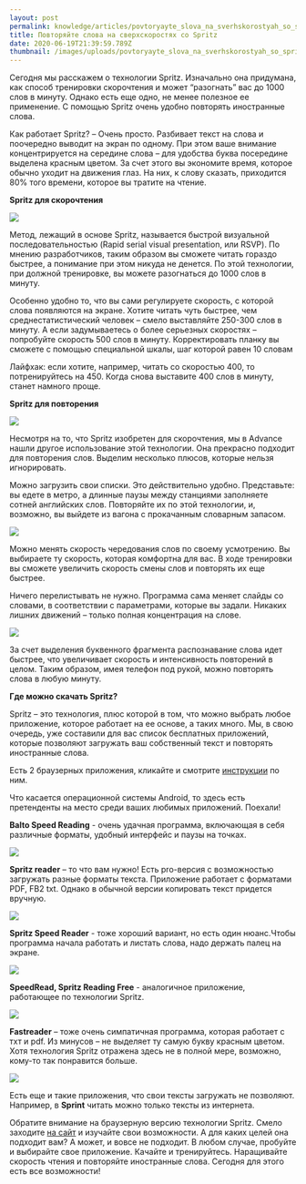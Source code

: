 ```yaml
---
layout: post
permalink: knowledge/articles/povtoryayte_slova_na_sverhskorostyah_so_spritz/index.html
title: Повторяйте слова на сверхскоростях со Spritz
date: 2020-06-19T21:39:59.789Z
thumbnail: /images/uploads/povtoryayte_slova_na_sverhskorostyah_so_spritz-01.jpg
---
```

Сегодня мы расскажем о технологии Spritz. Изначально она придумана, как способ тренировки скорочтения и может “разогнать” вас до 1000 слов в минуту. Однако есть еще одно, не менее полезное ее применение. С помощью Spritz очень удобно повторять иностранные слова.

Как работает Spritz? – Очень просто. Разбивает текст на слова и поочередно выводит на экран по одному. При этом ваше внимание концентрируется на середине слова – для удобства буква посередине выделена красным цветом. За счет этого вы экономите время, которое обычно уходит на движения глаз. На них, к слову сказать, приходится 80% того времени, которое вы тратите на чтение.

**Spritz для скорочтения**

![](/images/uploads/povtoryayte_slova_na_sverhskorostyah_so_spritz-02.jpg)

Метод, лежащий в основе Spritz, называется быстрой визуальной последовательностью (Rapid serial visual presentation, или RSVP). По мнению разработчиков, таким образом вы сможете читать гораздо быстрее, а понимание при этом никуда не денется. По этой технологии, при должной тренировке, вы можете разогнаться до 1000 слов в минуту.

Особенно удобно то, что вы сами регулируете скорость, с которой слова появляются на экране. Хотите читать чуть быстрее, чем среднестатистический человек – смело выставляйте 250-300 слов в минуту. А если задумываетесь о более серьезных скоростях – попробуйте скорость 500 слов в минуту. Корректировать планку вы сможете с помощью специальной шкалы, шаг которой равен 10 словам

Лайфхак: если хотите, например, читать со скоростью 400, то потренируйтесь на 450. Когда снова выставите 400 слов в минуту, станет намного проще.


**Spritz для повторения**

![](/images/uploads/povtoryayte_slova_na_sverhskorostyah_so_spritz-03.jpg)

Несмотря на то, что Spritz изобретен для скорочтения, мы в Advance нашли другое использование этой технологии. Она прекрасно подходит для повторения слов. Выделим несколько плюсов, которые нельзя игнорировать.

Можно загрузить свои списки. Это действительно удобно. Представьте: вы едете в метро, а длинные паузы между станциями заполняете сотней английских слов. Повторяйте их по этой технологии, и, возможно, вы выйдете из вагона с прокачанным словарным запасом.

![](/images/uploads/povtoryayte_slova_na_sverhskorostyah_so_spritz-04.jpg)

Можно менять скорость чередования слов по своему усмотрению. Вы выбираете ту скорость, которая комфортна для вас. В ходе тренировки вы сможете увеличить скорость смены слов и повторять их еще быстрее.

Ничего перелистывать не нужно. Программа сама меняет слайды со словами, в соответствии с параметрами, которые вы задали. Никаких лишних движений – только полная концентрация на слове.

![](/images/uploads/povtoryayte_slova_na_sverhskorostyah_so_spritz-05.jpg)

За счет выделения буквенного фрагмента распознавание слова идет быстрее, что увеличивает скорость и интенсивность повторений в целом. Таким образом, имея телефон под рукой, можно повторять слова в любую минуту.

**Где можно скачать Spritz?**

Spritz – это технология, плюс которой в том, что можно выбрать любое приложение, которое работает на ее основе, а таких много. Мы, в свою очередь, уже составили для вас список бесплатных приложений, которые позволяют загружать ваш собственный текст и повторять иностранные слова.

Есть 2 браузерных приложения, кликайте и смотрите [инструкции](https://drive.google.com/file/d/0BySjmHZ0j3LDb3FuYzU5X3FKWmc/view) по ним.

Что касается операционной системы Android, то здесь есть претенденты на место среди ваших любимых приложений. Поехали!

**Balto Speed Reading** - очень удачная программа, включающая в себя различные форматы, удобный интерфейс и паузы на точках.

![](/images/uploads/povtoryayte_slova_na_sverhskorostyah_so_spritz-06.jpg)

**Spritz reader** – то что вам нужно! Есть pro-версия с возможностью загружать разные форматы текста. Приложение работает с форматами PDF, FB2 txt. Однако в обычной версии копировать текст придется вручную.

![](/images/uploads/povtoryayte_slova_na_sverhskorostyah_so_spritz-07.jpg)

**Spritz Speed Reader** - тоже хороший вариант, но есть один нюанс.Чтобы программа начала работать и листать слова, надо держать палец на экране.

![](/images/uploads/povtoryayte_slova_na_sverhskorostyah_so_spritz-08.jpg)

**SpeedRead, Spritz Reading Free** - аналогичное приложение, работающее по технологии Spritz.

![](/images/uploads/povtoryayte_slova_na_sverhskorostyah_so_spritz-09.jpg)

**Fastreader** – тоже очень симпатичная программа, которая работает с тхт и pdf. Из минусов – не выделяет ту самую букву красным цветом. Хотя технология Spritz отражена здесь не в полной мере, возможно, кому-то так понравится больше.

![](/images/uploads/povtoryayte_slova_na_sverhskorostyah_so_spritz-10.jpg)

Есть еще и такие приложения, что свои тексты загружать не позволяют. Например, в **Sprint** читать можно только тексты из интернета.

Обратите внимание на браузерную версию технологии Spritz. Смело заходите [на сайт](https://spritzlet.com/) и изучайте свои возможности. А для каких целей она подходит вам? А может, и вовсе не подходит. В любом случае, пробуйте и выбирайте свое приложение. Качайте и тренируйтесь. Наращивайте скорость чтения и повторяйте иностранные слова. Сегодня для этого есть все возможности!